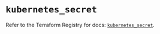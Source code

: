 # `kubernetes_secret`

Refer to the Terraform Registry for docs: [`kubernetes_secret`](https://registry.terraform.io/providers/hashicorp/kubernetes/2.34.0/docs/resources/secret).
